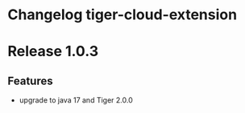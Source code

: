 # Changelog tiger-cloud-extension

# Release 1.0.3

## Features 

* upgrade to java 17 and Tiger 2.0.0
